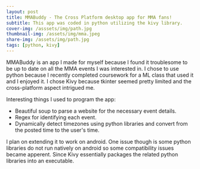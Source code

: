 ```yaml
---
layout: post
title: MMABuddy - The Cross Platform desktop app for MMA fans!
subtitle: This app was coded in python utilizing the kivy library. 
cover-img: /asssets/img/path.jpg
thumbnail-img: /assets/img/mma.jpeg
share-img: /assets/img/path.jpg
tags: [python, kivy]
---
```


MMABuddy is an app I made for myself because I found it troublesome to be up to date on all the MMA events I was interested in. I chose to use python because I recently completed coursework for a ML class that used it and I enjoyed it. I chose Kivy because tkinter seemed pretty limited and the cross-platform aspect intrigued me. 

Interesting things I used to program the app:
* Beautiful soup to parse a website for the necessary event details.
* Regex for identifying each event.
* Dynamically detect timezones using python libraries and convert from the posted time to the user's time. 

I plan on extending it to work on android. One issue though is some python libraries do not run natively on android so some compatibility issues became apperent. Since Kivy essentially packages the related python libraries into an executable.
